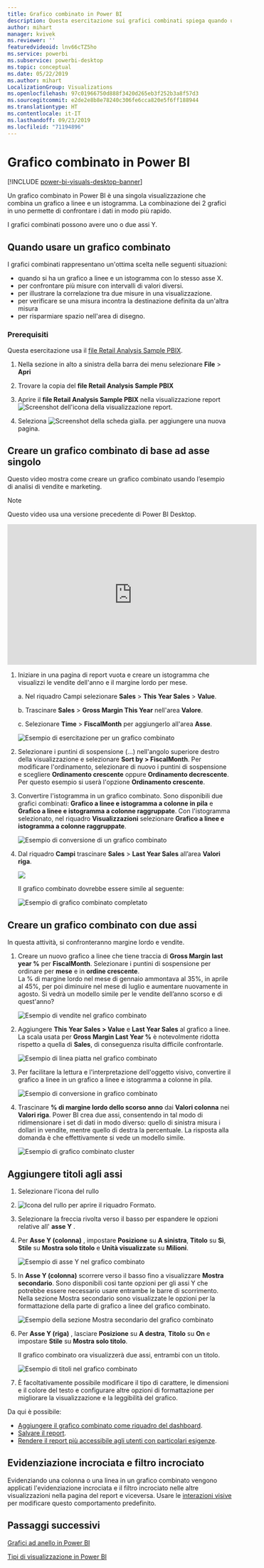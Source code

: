 ```yaml
---
title: Grafico combinato in Power BI
description: Questa esercitazione sui grafici combinati spiega quando usarli e come crearli nel servizio Power BI e in Power BI Desktop.
author: mihart
manager: kvivek
ms.reviewer: ''
featuredvideoid: lnv66cTZ5ho
ms.service: powerbi
ms.subservice: powerbi-desktop
ms.topic: conceptual
ms.date: 05/22/2019
ms.author: mihart
LocalizationGroup: Visualizations
ms.openlocfilehash: 97c01966750d888f3420d265eb3f252b3a8f57d3
ms.sourcegitcommit: e2de2e8b8e78240c306fe6cca820e5f6ff188944
ms.translationtype: HT
ms.contentlocale: it-IT
ms.lasthandoff: 09/23/2019
ms.locfileid: "71194896"
---
```

# <a name="combo-chart-in-power-bi"></a>Grafico combinato in Power BI

[!INCLUDE [power-bi-visuals-desktop-banner](../includes/power-bi-visuals-desktop-banner.md)]

Un grafico combinato in Power BI è una singola visualizzazione che combina un grafico a linee e un istogramma. La combinazione dei 2 grafici in uno permette di confrontare i dati in modo più rapido.

I grafici combinati possono avere uno o due assi Y.

## <a name="when-to-use-a-combo-chart"></a>Quando usare un grafico combinato
I grafici combinati rappresentano un'ottima scelta nelle seguenti situazioni:

* quando si ha un grafico a linee e un istogramma con lo stesso asse X.
* per confrontare più misure con intervalli di valori diversi.
* per illustrare la correlazione tra due misure in una visualizzazione.
* per verificare se una misura incontra la destinazione definita da un'altra misura
* per risparmiare spazio nell'area di disegno.

### <a name="prerequisites"></a>Prerequisiti
Questa esercitazione usa il [file Retail Analysis Sample PBIX](http://download.microsoft.com/download/9/6/D/96DDC2FF-2568-491D-AAFA-AFDD6F763AE3/Retail%20Analysis%20Sample%20PBIX.pbix).

1. Nella sezione in alto a sinistra della barra dei menu selezionare **File** > **Apri**
   
2. Trovare la copia del **file Retail Analysis Sample PBIX**

1. Aprire il **file Retail Analysis Sample PBIX** nella visualizzazione report ![Screenshot dell'icona della visualizzazione report](media/power-bi-visualization-kpi/power-bi-report-view.png).

1. Seleziona ![Screenshot della scheda gialla.](media/power-bi-visualization-kpi/power-bi-yellow-tab.png) per aggiungere una nuova pagina.



## <a name="create-a-basic-single-axis-combo-chart"></a>Creare un grafico combinato di base ad asse singolo
Questo video mostra come creare un grafico combinato usando l’esempio di analisi di vendite e marketing.
   > [!NOTE]
   > Questo video usa una versione precedente di Power BI Desktop.
   > 
   > 
<iframe width="560" height="315" src="https://www.youtube.com/embed/lnv66cTZ5ho?list=PL1N57mwBHtN0JFoKSR0n-tBkUJHeMP2cP" frameborder="0" allowfullscreen></iframe>  

<a name="create"></a>

1. Iniziare in una pagina di report vuota e creare un istogramma che visualizzi le vendite dell'anno e il margine lordo per mese.

    a.  Nel riquadro Campi selezionare **Sales** \> **This Year Sales** > **Value**.

    b.  Trascinare **Sales** \> **Gross Margin This Year** nell'area **Valore**.

    c. Selezionare **Time** \> **FiscalMonth** per aggiungerlo all'area **Asse**.

    ![Esempio di esercitazione per un grafico combinato](media/power-bi-visualization-combo-chart/combotutorial1new.png)
5. Selezionare i puntini di sospensione (...) nell'angolo superiore destro della visualizzazione e selezionare **Sort by > FiscalMonth**. Per modificare l'ordinamento, selezionare di nuovo i puntini di sospensione e scegliere **Ordinamento crescente** oppure **Ordinamento decrescente**. Per questo esempio si userà l'opzione **Ordinamento crescente**.

6. Convertire l'istogramma in un grafico combinato. Sono disponibili due grafici combinati: **Grafico a linee e istogramma a colonne in pila** e **Grafico a linee e istogramma a colonne raggruppate**. Con l'istogramma selezionato, nel riquadro **Visualizzazioni** selezionare **Grafico a linee e istogramma a colonne raggruppate**.

    ![Esempio di conversione di un grafico combinato](media/power-bi-visualization-combo-chart/converttocombo-new2.png)
7. Dal riquadro **Campi** trascinare **Sales** \> **Last Year Sales** all’area **Valori riga**.

   ![](media/power-bi-visualization-combo-chart/linevaluebucket.png)

   Il grafico combinato dovrebbe essere simile al seguente:

   ![Esempio di grafico combinato completato](media/power-bi-visualization-combo-chart/combochartdone-new.png)

## <a name="create-a-combo-chart-with-two-axes"></a>Creare un grafico combinato con due assi
In questa attività, si confronteranno margine lordo e vendite.

1. Creare un nuovo grafico a linee che tiene traccia di **Gross Margin last year %** per **FiscalMonth**. Selezionare i puntini di sospensione per ordinare per **mese** e in **ordine crescente**.  
La % di margine lordo nel mese di gennaio ammontava al 35%, in aprile al 45%, per poi diminuire nel mese di luglio e aumentare nuovamente in agosto. Si vedrà un modello simile per le vendite dell’anno scorso e di quest'anno?

   ![Esempio di vendite nel grafico combinato](media/power-bi-visualization-combo-chart/combo1-new.png)
2. Aggiungere **This Year Sales > Value** e **Last Year Sales** al grafico a linee. La scala usata per **Gross Margin Last Year %** è notevolmente ridotta rispetto a quella di **Sales**, di conseguenza risulta difficile confrontarle.      

   ![Esempio di linea piatta nel grafico combinato](media/power-bi-visualization-combo-chart/flatline-new.png)
3. Per facilitare la lettura e l'interpretazione dell'oggetto visivo, convertire il grafico a linee in un grafico a linee e istogramma a colonne in pila.

   ![Esempio di conversione in grafico combinato](media/power-bi-visualization-combo-chart/converttocombo-new.png)

4. Trascinare **% di margine lordo dello scorso anno** dai **Valori colonna** nei **Valori riga**. Power BI crea due assi, consentendo in tal modo di ridimensionare i set di dati in modo diverso: quello di sinistra misura i dollari in vendite, mentre quello di destra la percentuale. La risposta alla domanda è che effettivamente si vede un modello simile.

   ![Esempio di grafico combinato cluster](media/power-bi-visualization-combo-chart/power-bi-clustered-combo.png)    

## <a name="add-titles-to-the-axes"></a>Aggiungere titoli agli assi
1. Selezionare l'icona del rullo 
1. ![Icona del rullo](media/power-bi-visualization-combo-chart/power-bi-paintroller.png) per aprire il riquadro Formato.
1. Selezionare la freccia rivolta verso il basso per espandere le opzioni relative all' **asse Y** .
1. Per **Asse Y (colonna)** , impostare **Posizione** su **A sinistra**, **Titolo** su **Sì**, **Stile** su **Mostra solo titolo** e **Unità visualizzate** su **Milioni**.

   ![Esempio di asse Y nel grafico combinato](media/power-bi-visualization-combo-chart/power-bi-open-y.png)
4. In **Asse Y (colonna)** scorrere verso il basso fino a visualizzare **Mostra secondario**. Sono disponibili così tante opzioni per gli assi Y che potrebbe essere necessario usare entrambe le barre di scorrimento. Nella sezione Mostra secondario sono visualizzate le opzioni per la formattazione della parte di grafico a linee del grafico combinato.

   ![Esempio della sezione Mostra secondario del grafico combinato](media/power-bi-visualization-combo-chart/power-bi-secondary.png)
5. Per **Asse Y (riga)** , lasciare **Posizione** su **A destra**, **Titolo** su **On** e impostare **Stile** su **Mostra solo titolo**.

   Il grafico combinato ora visualizzerà due assi, entrambi con un titolo.

   ![Esempio di titoli nel grafico combinato](media/power-bi-visualization-combo-chart/power-bi-2-titles.png)

6. È facoltativamente possibile modificare il tipo di carattere, le dimensioni e il colore del testo e configurare altre opzioni di formattazione per migliorare la visualizzazione e la leggibilità del grafico.

Da qui è possibile:

* [Aggiungere il grafico combinato come riquadro del dashboard](../service-dashboard-tiles.md).
* [Salvare il report](../service-report-save.md).
* [Rendere il report più accessibile agli utenti con particolari esigenze](../desktop-accessibility.md).

## <a name="cross-highlighting-and-cross-filtering"></a>Evidenziazione incrociata e filtro incrociato

Evidenziando una colonna o una linea in un grafico combinato vengono applicati l'evidenziazione incrociata e il filtro incrociato nelle altre visualizzazioni nella pagina del report e viceversa. Usare le [interazioni visive](../service-reports-visual-interactions.md) per modificare questo comportamento predefinito.

## <a name="next-steps"></a>Passaggi successivi

[Grafici ad anello in Power BI](power-bi-visualization-doughnut-charts.md)

[Tipi di visualizzazione in Power BI](power-bi-visualization-types-for-reports-and-q-and-a.md)
